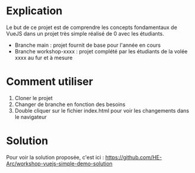 # Explication

Le but de ce projet est de comprendre les concepts fondamentaux de VueJS dans un projet très simple réalisé de 0 avec les étudiants.

- Branche main : projet fournit de base pour l'année en cours
- Branche workshop-xxxx : projet complété par les étudiants de la volée xxxx au fur et à mesure

# Comment utiliser

1. Cloner le projet
2. Changer de branche en fonction des besoins
3. Double cliquer sur le fichier index.html pour voir les changements dans le navigateur

# Solution

Pour voir la solution proposée, c'est ici : https://github.com/HE-Arc/workshop-vuejs-simple-demo-solution
